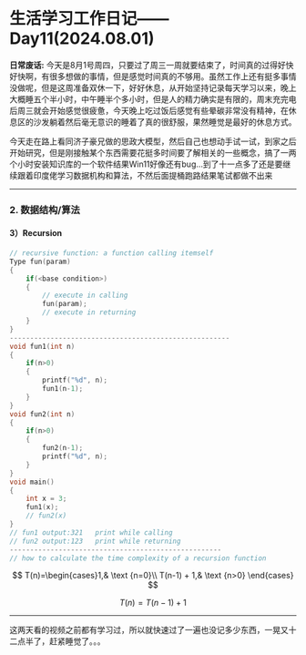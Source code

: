 # 生活学习工作日记——Day11(2024.08.01)

**日常废话:** 今天是8月1号周四，只要过了周三一周就要结束了，时间真的过得好快好快啊，有很多想做的事情，但是感觉时间真的不够用。虽然工作上还有挺多事情没做呢，但是这周准备双休一下，好好休息，从开始坚持记录每天学习以来，晚上大概睡五个半小时，中午睡半个多小时，但是人的精力确实是有限的，周末充完电后周三就会开始感觉很疲惫，今天晚上吃过饭后感觉有些晕碳非常没有精神，在休息区的沙发躺着然后毫无意识的睡着了真的很舒服，果然睡觉是最好的休息方式。

今天走在路上看同济子豪兄做的思政大模型，然后自己也想动手试一试，到家之后开始研究，但是刚接触某个东西需要花挺多时间要了解相关的一些概念，搞了一两个小时安装知识库的一个软件结果Win11好像还有bug...到了十一点多了还是要继续跟着印度佬学习数据机构和算法，不然后面提桶跑路结果笔试都做不出来

---

### 2. 数据结构/算法

#### 3）Recursion

```c++
// recursive function: a function calling itemself
Type fun(param)
{
    if(<base condition>)
    {
        // execute in calling
        fun(param);
        // execute in returning
    }
}
------------------------------------------------------
void fun1(int n)
{
    if(n>0)
    {
        printf("%d", n);
        fun1(n-1);
    }
}
void fun2(int n)
{
    if(n>0)
    {
        fun2(n-1);
        printf("%d", n);
    }
}
void main()
{
    int x = 3;
    fun1(x);
    // fun2(x)
}
// fun1 output:321   print while calling
// fun2 output:123   print while returning
----------------------------------------------------
// how to calculate the time complexity of a recursion function
```

$$
T(n)=\begin{cases}1,& \text {n=0}\\ T(n-1) + 1,& \text {n>0} \end{cases}
$$

$$
T(n) = T(n-1) + 1
$$

---

这两天看的视频之前都有学习过，所以就快速过了一遍也没记多少东西，一晃又十二点半了，赶紧睡觉了。。。

